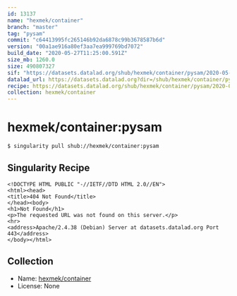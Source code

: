 ```yaml
---
id: 13137
name: "hexmek/container"
branch: "master"
tag: "pysam"
commit: "c64413995fc265146b92da6878c99b3678587b6d"
version: "00a1ae916a80ef3aa7ea999769bd7072"
build_date: "2020-05-27T11:25:00.591Z"
size_mb: 1260.0
size: 490807327
sif: "https://datasets.datalad.org/shub/hexmek/container/pysam/2020-05-27-c6441399-00a1ae91/00a1ae916a80ef3aa7ea999769bd7072.sif"
datalad_url: https://datasets.datalad.org?dir=/shub/hexmek/container/pysam/2020-05-27-c6441399-00a1ae91/
recipe: https://datasets.datalad.org/shub/hexmek/container/pysam/2020-05-27-c6441399-00a1ae91/Singularity
collection: hexmek/container
---
```


# hexmek/container:pysam

```bash
$ singularity pull shub://hexmek/container:pysam
```

## Singularity Recipe

```singularity
<!DOCTYPE HTML PUBLIC "-//IETF//DTD HTML 2.0//EN">
<html><head>
<title>404 Not Found</title>
</head><body>
<h1>Not Found</h1>
<p>The requested URL was not found on this server.</p>
<hr>
<address>Apache/2.4.38 (Debian) Server at datasets.datalad.org Port 443</address>
</body></html>
```

## Collection

 - Name: [hexmek/container](https://github.com/hexmek/container)
 - License: None

